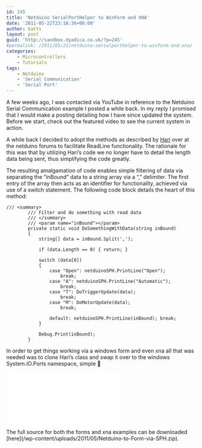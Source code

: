 ```yaml
---
id: 245
title: 'Netduino SerialPortHelper to WinForm and XNA'
date: '2011-05-22T23:18:36+00:00'
author: batts
layout: post
guid: 'http://sandbox.dyadica.co.uk/?p=245'
#permalink: /2011/05/22/netduino-serialporthelper-to-winform-and-xna/
categories:
    - Microcontrollers
    - Tutorials
tags:
    - Netduino
    - 'Serial Communication'
    - 'Serial Port'
---
```


A few weeks ago, I was contacted via YouTube in reference to the Netduino Serial Communication example I posted a while back. In my reply I promised that I would make a posting detailing how I have since updated the system. Before we start, check out the featured video to see the current system in action.

A while back I decided to adopt the methods as described by [Hari](http://forums.netduino.com/index.php?/topic/366-netduino-serial-port-code-review/ "Netduino Forums") over at the netduino forums to facilitate ReadLine functionality. The rationale for this was that by utilizing Hari’s code we no longer have to detail the length data being sent, thus simplifying the code greatly.

The resulting amalgamation of code enables simple filtering of data via separating the “inBound” data to a string array via a “,” delimiter. The first entry of the array then acts as an identifier for functionality, achieved via use of a switch statement. The following code block details the heart of this method:

```
/// <summary>
        /// Filter and do something with read data
        /// </summary>
        /// <param name="inBound"></param>
        private static void DoSomethingWithData(string inBound)
        {
            string[] data = inBound.Split(',');

            if (data.Length == 0) { return; }

            switch (data[0])
            {
                case "Open": netduinoSPH.PrintLine("Open");
                    break;
                case "A": netduinoSPH.PrintLine("Automatic");
                    break;
                case "T": DoTriggerUpdate(data);
                    break;
                case "M": DoMotorUpdate(data);
                    break;

                default: netduinoSPH.PrintLine(inBound); break;
            }

            Debug.Print(inBound);
        }
```

In order to get things working via a windows form and even xna all that was needed was to clone Hari’s class and swap it over to the windows System.IO.Ports namespace, simple 🙂

<div class="video-container"><iframe allowfullscreen="" frameborder="0" src="//www.youtube.com/embed/fJEjDibe-Q8?rel=0"></iframe></div>The full source for both the forms and xna examples can be downloaded [here](/wp-content/uploads/2011/05/Netduino-to-Form-via-SPH.zip).